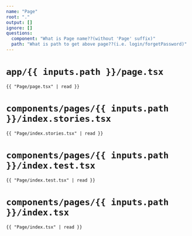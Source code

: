 ```yaml
---
name: "Page"
root: "."
output: []
ignore: []
questions:
  component: "What is Page name??(without 'Page' suffix)"
  path: "What is path to get above page??(i.e. login/forgetPassword)"
---
```



# `app/{{ inputs.path }}/page.tsx`

```tsx
{{ "Page/page.tsx" | read }}
```

# `components/pages/{{ inputs.path }}/index.stories.tsx`

```tsx
{{ "Page/index.stories.tsx" | read }}
```

# `components/pages/{{ inputs.path }}/index.test.tsx`

```tsx
{{ "Page/index.test.tsx" | read }}
```


# `components/pages/{{ inputs.path }}/index.tsx`

```tsx
{{ "Page/index.tsx" | read }}
```
